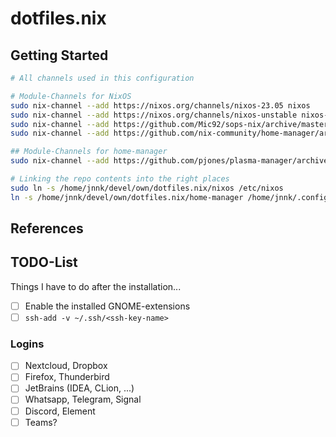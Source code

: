 # dotfiles.nix

## Getting Started

```bash
# All channels used in this configuration

# Module-Channels for NixOS
sudo nix-channel --add https://nixos.org/channels/nixos-23.05 nixos
sudo nix-channel --add https://nixos.org/channels/nixos-unstable nixos-unstable
sudo nix-channel --add https://github.com/Mic92/sops-nix/archive/master.tar.gz sops-nix
sudo nix-channel --add https://github.com/nix-community/home-manager/archive/release-23.05.tar.gz home-manager

## Module-Channels for home-manager
sudo nix-channel --add https://github.com/pjones/plasma-manager/archive/trunk.tar.gz plasma-manager

# Linking the repo contents into the right places
sudo ln -s /home/jnnk/devel/own/dotfiles.nix/nixos /etc/nixos
ln -s /home/jnnk/devel/own/dotfiles.nix/home-manager /home/jnnk/.config/home-manager
```

## References

## TODO-List

Things I have to do after the installation...

- [ ] Enable the installed GNOME-extensions
- [ ] `ssh-add -v ~/.ssh/<ssh-key-name>`

### Logins

- [ ] Nextcloud, Dropbox
- [ ] Firefox, Thunderbird
- [ ] JetBrains (IDEA, CLion, ...)
- [ ] Whatsapp, Telegram, Signal
- [ ] Discord, Element
- [ ] Teams?
